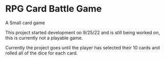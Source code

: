 # RPG Card Battle Game
 A Small card game  

This project started development on 9/25/22 and is still being worked on, this is currently not a playable game.

Currently the project goes until the player has selected their 10 cards and rolled all of the dice for each card.

